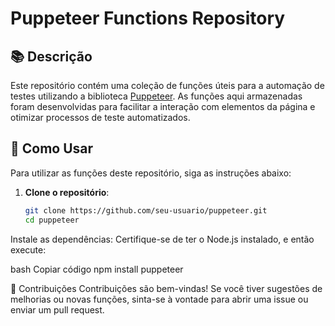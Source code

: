 # Puppeteer Functions Repository

## 📚 Descrição

Este repositório contém uma coleção de funções úteis para a automação de testes utilizando a biblioteca [Puppeteer](https://pptr.dev/). As funções aqui armazenadas foram desenvolvidas para facilitar a interação com elementos da página e otimizar processos de teste automatizados.

## 🚀 Como Usar

Para utilizar as funções deste repositório, siga as instruções abaixo:

1. **Clone o repositório**:
   ```bash
   git clone https://github.com/seu-usuario/puppeteer.git
   cd puppeteer

Instale as dependências: Certifique-se de ter o Node.js instalado, e então execute:

bash
Copiar código
npm install puppeteer

🔧 Contribuições
Contribuições são bem-vindas! Se você tiver sugestões de melhorias ou novas funções, sinta-se à vontade para abrir uma issue ou enviar um pull request.


